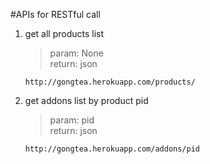 #APIs for RESTful call

1. get all products list
	>param: None <br />
	return: json
	
	```
	http://gongtea.herokuapp.com/products/
	```
	
2. get addons list by product pid
   >param: pid <br />
   return: json
   
   ```
   http://gongtea.herokuapp.com/addons/pid
   ```